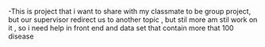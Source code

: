 -This is project that i want to share with my classmate to be group project, 
but our supervisor redirect us to another topic , 
but stil more am stil work on it , so i need help in front end and data set that contain more that 100 disease
